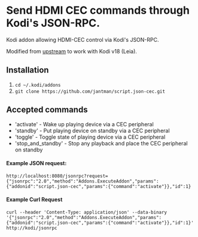 # Send HDMI CEC commands through Kodi's JSON-RPC.


Kodi addon allowing HDMI-CEC control via Kodi's JSON-RPC.

Modified from [upstream](https://github.com/joshjowen/script.json-cec) to work with Kodi v18 (Leia).


## Installation

1. ``cd ~/.kodi/addons``
2. ``git clone https://github.com/jantman/script.json-cec.git``

## Accepted commands

* 'activate' - Wake up playing device via a CEC peripheral
* 'standby' - Put playing device on standby via a CEC peripheral
* 'toggle' - Toggle state of playing device via a CEC peripheral
* 'stop_and_standby' - Stop any playback and place the CEC peripheral on standby

#### Example JSON request:
```
http://localhost:8080/jsonrpc?request={"jsonrpc":"2.0","method":"Addons.ExecuteAddon","params":{"addonid":"script.json-cec","params":{"command":"activate"}},"id":1}
```

#### Example Curl Request

```
curl --header 'Content-Type: application/json' --data-binary '{"jsonrpc":"2.0","method":"Addons.ExecuteAddon","params":{"addonid":"script.json-cec","params":{"command":"activate"}},"id":1}' http://kodi/jsonrpc
```
